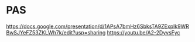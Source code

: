 # PAS
https://docs.google.com/presentation/d/1APsA7bmHz6SbksTA9ZExpIk9WRBwSJYeFZ53ZKLWh7k/edit?usp=sharing
https://youtu.be/A2-2DyvsFyc
